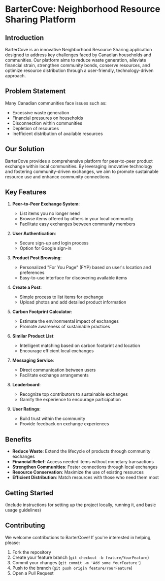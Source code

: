 # BarterCove: Neighborhood Resource Sharing Platform

## Introduction

BarterCove is an innovative Neighborhood Resource Sharing application designed to address key challenges faced by Canadian households and communities. Our platform aims to reduce waste generation, alleviate financial strain, strengthen community bonds, conserve resources, and optimize resource distribution through a user-friendly, technology-driven approach.

## Problem Statement

Many Canadian communities face issues such as:
- Excessive waste generation
- Financial pressures on households
- Disconnection within communities
- Depletion of resources
- Inefficient distribution of available resources

## Our Solution

BarterCove provides a comprehensive platform for peer-to-peer product exchange within local communities. By leveraging innovative technology and fostering community-driven exchanges, we aim to promote sustainable resource use and enhance community connections.

## Key Features

1. **Peer-to-Peer Exchange System**: 
   - List items you no longer need
   - Browse items offered by others in your local community
   - Facilitate easy exchanges between community members

2. **User Authentication**:
   - Secure sign-up and login process
   - Option for Google sign-in

3. **Product Post Browsing**:
   - Personalized "For You Page" (FYP) based on user's location and preferences
   - Easy-to-use interface for discovering available items

4. **Create a Post**:
   - Simple process to list items for exchange
   - Upload photos and add detailed product information

5. **Carbon Footprint Calculator**:
   - Estimate the environmental impact of exchanges
   - Promote awareness of sustainable practices

6. **Similar Product List**:
   - Intelligent matching based on carbon footprint and location
   - Encourage efficient local exchanges

7. **Messaging Service**:
   - Direct communication between users
   - Facilitate exchange arrangements

8. **Leaderboard**:
   - Recognize top contributors to sustainable exchanges
   - Gamify the experience to encourage participation

9. **User Ratings**:
   - Build trust within the community
   - Provide feedback on exchange experiences

## Benefits

- **Reduce Waste**: Extend the lifecycle of products through community exchanges
- **Financial Relief**: Access needed items without monetary transactions
- **Strengthen Communities**: Foster connections through local exchanges
- **Resource Conservation**: Maximize the use of existing resources
- **Efficient Distribution**: Match resources with those who need them most

## Getting Started

(Include instructions for setting up the project locally, running it, and basic usage guidelines)

## Contributing

We welcome contributions to BarterCove! If you're interested in helping, please:
1. Fork the repository
2. Create your feature branch (`git checkout -b feature/YourFeature`)
3. Commit your changes (`git commit -m 'Add some YourFeature'`)
4. Push to the branch (`git push origin feature/YourFeature`)
5. Open a Pull Request
